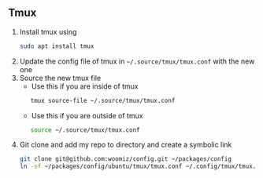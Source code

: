 ## Tmux
1. Install tmux using
    ```sh
    sudo apt install tmux
    ``` 
1. Update the config file of tmux in `~/.source/tmux/tmux.conf` with the new one 
1. Source the new tmux file
   - Use this if you are inside of tmux
    ```sh
       tmux source-file ~/.source/tmux/tmux.conf
    ```
   - Use this if you are outside of tmux
    ```sh
       source ~/.source/tmux/tmux.conf
    ```
1. Git clone and add my repo to directory and create a symbolic link
    ```sh
    git clone git@github.com:woomiz/config.git ~/packages/config
    ln -sf ~/packages/config/ubuntu/tmux/tmux.conf ~/.config/tmux/tmux.conf
    ```
